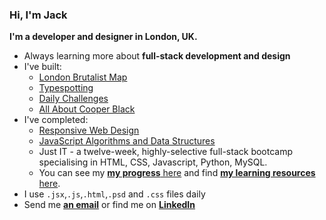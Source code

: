 ### Hi, I'm Jack 
**I'm a developer and designer in London, UK.**
- Always learning more about **full-stack development and design**
- I've built:
  - [London Brutalist Map](https://github.com/jones58/brutalist-map)
  - [Typespotting](https://github.com/jones58/typespotting)
  - [Daily Challenges](https://github.com/jones58/daily-challenges)
  - [All About Cooper Black](https://github.com/jones58/Cooper-Black-Info-Site)
- I've completed:
    - [Responsive Web Design](https://www.freecodecamp.org/certification/jones58/responsive-web-design)
    - [JavaScript Algorithms and Data Structures](https://www.freecodecamp.org/certification/jones58/javascript-algorithms-and-data-structures)
    - Just IT - a twelve-week, highly-selective full-stack bootcamp specialising in HTML, CSS, Javascript, Python, MySQL. 
    - You can see my [**my progress** here](https://progress.jackkershaw.net) and find [**my learning resources** here](https://github.com/jones58/Learning-Resources).
- I use `.jsx`,`.js`,`.html`,`.psd` and `.css` files daily
- Send me [**an email**](mailto:jkershaw986@gmail.com") or find me on [**LinkedIn**](https://www.linkedin.com/in/jackkershaw)
